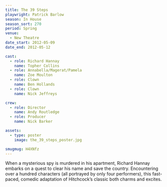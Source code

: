 ```yaml
---
title: The 39 Steps
playwright: Patrick Barlow
season: In House
season_sort: 270
period: Spring
venue:
  - New Theatre
date_start: 2012-05-09
date_end: 2012-05-12

cast:
  - role: Richard Hannay
    name: Topher Collins
  - role: Annabella/Magerat/Pamela
    name: Zoe Moulton
  - role: Clown
    name: Ben Hollands
  - role: Clown
    name: Nick Jeffreys

crew:
  - role: Director
    name: Andy Routledge
  - role: Producer
    name: Nick Barker

assets:
  - type: poster
    image: the_39_steps_poster.jpg

smugmug: H4XNfz
---
```


When a mysterious spy is murdered in his apartment, Richard Hannay embarks on a quest to clear his name and save the country. Encountering over a hundred characters (all portrayed by only four performers), this fast-paced, comedic adaptation of Hitchcock’s classic both charms and excites.
